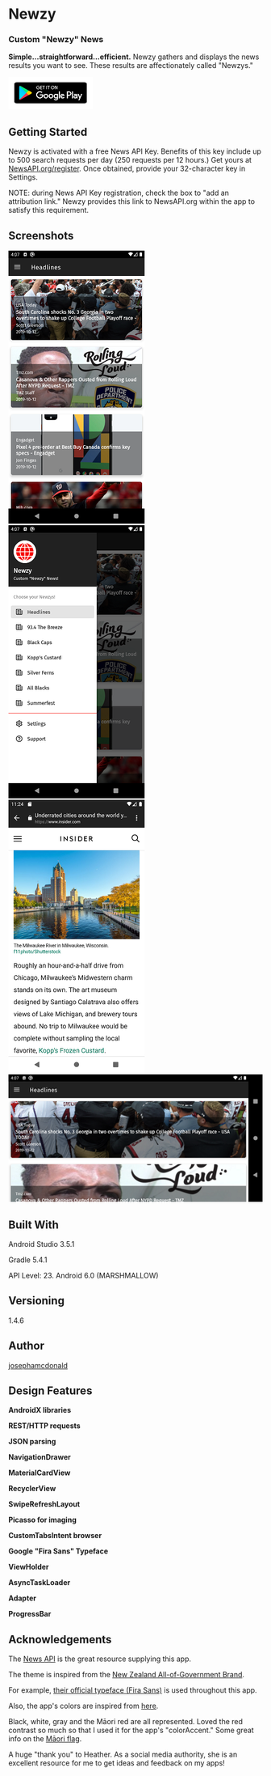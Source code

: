 # Newzy

### Custom "Newzy" News

**Simple...straightforward...efficient.** Newzy gathers and displays the news results you want to see. These results are affectionately called "Newzys."

[![Image](screenshots/google-play-badge-small.png)](http://newzy.josephamcdonald.com "Get it on Google Play!")

## Getting Started

Newzy is activated with a free News API Key. Benefits of this key include up to 500 search requests per day (250 requests per 12 hours.) Get yours at [NewsAPI.org/register](https://newsapi.org/register). Once obtained, provide your 32-character key in Settings.

NOTE: during News API Key registration, check the box to \"add an attribution link.\" Newzy provides this link to NewsAPI.org within the app to satisfy this requirement. 

## Screenshots

![Screenshot](screenshots/Screenshot_Main.png) ![Screenshot](screenshots/Screenshot_Drawer.png) ![Screenshot](screenshots/Screenshot_Dest.png) ![Screenshot](screenshots/Screenshot_Land.png)

## Built With

Android Studio 3.5.1

Gradle 5.4.1

API Level: 23. Android 6.0 (MARSHMALLOW)

## Versioning

1.4.6

## Author

[josephamcdonald](http://josephamcdonald.com)

## Design Features

**AndroidX libraries**

**REST/HTTP requests**

**JSON parsing**

**NavigationDrawer**

**MaterialCardView**

**RecyclerView**

**SwipeRefreshLayout**

**Picasso for imaging**

**CustomTabsIntent browser**

**Google "Fira Sans" Typeface**

**ViewHolder**

**AsyncTaskLoader**

**Adapter**

**ProgressBar**

## Acknowledgements

The [News API](https://newsapi.org/) is the great resource supplying this app.

The theme is inspired from the [New Zealand All-of-Government Brand](https://www.ssc.govt.nz/govt-brand).

For example, [their official typeface (Fira Sans)](https://www.govt.nz/about/about-this-website/style-and-design/typography/#typefaces) is used throughout this app.

Also, the app's colors are inspired from [here](https://www.govt.nz/about/about-this-website/style-and-design/colours-and-graphics/#colours).

Black, white, gray and the Māori red are all represented. Loved the red contrast so much so that I used it for the app's "colorAccent." Some great info on the [Māori flag](https://nzhistory.govt.nz/media/photo/national-maori-flag).

A huge "thank you" to Heather. As a social media authority, she is an excellent resource for me to get ideas and feedback on my apps!
